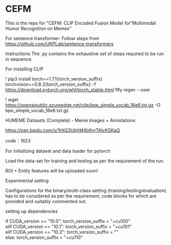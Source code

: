 # CEFM
This is the repo for "CEFM: CLIP Encoded Fusion Model for"Multimodal Humor Recognition on Memes" 

For sentence transformer: Follow steps from https://github.com/UKPLab/sentence-transformers

Instructions
The .py contains the exhaustive set of steps required to be run in sequence.

For installing CLIP

! pip3 install torch==1.7.1{torch_version_suffix} torchvision==0.8.2{torch_version_suffix} -f https://download.pytorch.org/whl/torch_stable.html ftfy regex --user

! wget https://openaipublic.azureedge.net/clip/bpe_simple_vocab_16e6.txt.gz -O bpe_simple_vocab_16e6.txt.gz

HUMEME Datasets (Complete) - Meme Images + Annotations

https://pan.baidu.com/s/1HtQ3UbhM4b6yrTAIvKSKaQ 

code：1823

For initializing dataset and data loader for pytorch

Load the data-set for training and testing as per the requirement of the run.



ROI + Entity features will be uploaded soon!




Experimental setting

Configurations for the binary/multi-class setting (training/testing/evaluation) has to be considered as per the requirement, code blocks for which are provided and suitably commented out.


setting up dependencies

if CUDA_version == "10.0":
    torch_version_suffix = "+cu100"    
elif CUDA_version == "10.1":
    torch_version_suffix = "+cu101"    
elif CUDA_version == "10.2":
    torch_version_suffix = ""    
else:
    torch_version_suffix = "+cu110"







